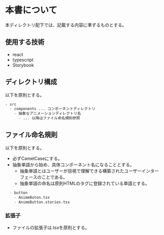 # 本書について

本ディレクトリ配下では、記載する内容に準ずるものとする。

## 使用する技術

- react
- typescript
- Storybook

## ディレクトリ構成

以下を原則とする。

```zsh
- src
  - components ... コンポーネントディレクトリ
    - 抽象なアニメーションディレクトリ名
      - ... 以降はファイル命名規則参照
```

## ファイル命名規則

以下を原則とする。

- 必ずCamelCaseにする。
- 抽象単語から始め、具体コンポーネント名になることとする。
  - 抽象単語とはユーザーが目視で理解できる構築されたユーザーインターフェースのことである。
  - 抽象単語の命名は原則HTMLのタグに登録されている単語とする。

``` zsh
  - button
    - AnimeButon.tsx
    - AnimeButton.stories.tsx
```

### 拡張子

- ファイルの拡張子は.tsxを原則とする。
